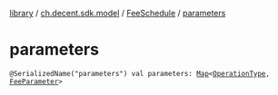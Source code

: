 [library](../../index.md) / [ch.decent.sdk.model](../index.md) / [FeeSchedule](index.md) / [parameters](./parameters.md)

# parameters

`@SerializedName("parameters") val parameters: `[`Map`](https://kotlinlang.org/api/latest/jvm/stdlib/kotlin.collections/-map/index.html)`<`[`OperationType`](../../ch.decent.sdk.model.operation/-operation-type/index.md)`, `[`FeeParameter`](../-fee-parameter/index.md)`>`